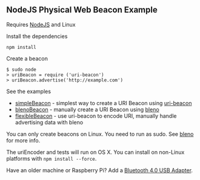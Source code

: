 ## NodeJS Physical Web Beacon Example

Requires [NodeJS](http://nodejs.org) and Linux

Install the dependencies

    npm install

Create a beacon

    $ sudo node
    > uriBeacon = require ('uri-beacon')
    > uriBeacon.advertise('http://example.com')

See the examples

 * [simpleBeacon](simpleBeacon.js) - simplest way to create a URI Beacon using [uri-beacon](https://github.com/don/node-uri-beacon)
 * [blenoBeacon](blenoBeacon.js) - manually create a URI Beacon using [bleno](https://github.com/sandeepmistry/bleno)
 * [flexibleBeacon](flexibleBeacon.js) - use uri-beacon to encode URI, manually handle advertising data with bleno

You can only create beacons on Linux. You need to run as sudo. See [bleno](https://github.com/sandeepmistry/bleno#running-on-linux) for more info.

The uriEncoder and tests will run on OS X. You can install on non-Linux platforms with `npm install --force`.

Have an older machine or Raspberry Pi? Add a [Bluetooth 4.0 USB Adapter](http://www.adafruit.com/products/1327).
